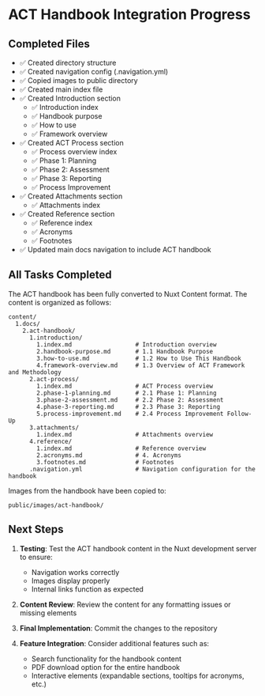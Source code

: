 # ACT Handbook Integration Progress

## Completed Files
- ✅ Created directory structure
- ✅ Created navigation config (.navigation.yml)
- ✅ Copied images to public directory
- ✅ Created main index file
- ✅ Created Introduction section
  - ✅ Introduction index
  - ✅ Handbook purpose
  - ✅ How to use
  - ✅ Framework overview
- ✅ Created ACT Process section
  - ✅ Process overview index
  - ✅ Phase 1: Planning
  - ✅ Phase 2: Assessment
  - ✅ Phase 3: Reporting
  - ✅ Process Improvement
- ✅ Created Attachments section
  - ✅ Attachments index
- ✅ Created Reference section
  - ✅ Reference index
  - ✅ Acronyms
  - ✅ Footnotes
- ✅ Updated main docs navigation to include ACT handbook

## All Tasks Completed

The ACT handbook has been fully converted to Nuxt Content format. The content is organized as follows:

```
content/
  1.docs/
    2.act-handbook/
      1.introduction/
        1.index.md                  # Introduction overview
        2.handbook-purpose.md       # 1.1 Handbook Purpose
        3.how-to-use.md             # 1.2 How to Use This Handbook
        4.framework-overview.md     # 1.3 Overview of ACT Framework and Methodology
      2.act-process/
        1.index.md                  # ACT Process overview
        2.phase-1-planning.md       # 2.1 Phase 1: Planning
        3.phase-2-assessment.md     # 2.2 Phase 2: Assessment
        4.phase-3-reporting.md      # 2.3 Phase 3: Reporting
        5.process-improvement.md    # 2.4 Process Improvement Follow-Up
      3.attachments/
        1.index.md                  # Attachments overview
      4.reference/
        1.index.md                  # Reference overview
        2.acronyms.md               # 4. Acronyms
        3.footnotes.md              # Footnotes
      .navigation.yml               # Navigation configuration for the handbook
```

Images from the handbook have been copied to:
```
public/images/act-handbook/
```

## Next Steps

1. **Testing**: Test the ACT handbook content in the Nuxt development server to ensure:
   - Navigation works correctly
   - Images display properly
   - Internal links function as expected

2. **Content Review**: Review the content for any formatting issues or missing elements

3. **Final Implementation**: Commit the changes to the repository

4. **Feature Integration**: Consider additional features such as:
   - Search functionality for the handbook content
   - PDF download option for the entire handbook
   - Interactive elements (expandable sections, tooltips for acronyms, etc.)